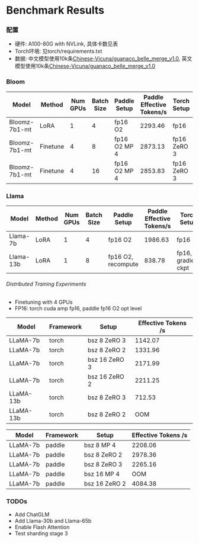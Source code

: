 # Benchmark Results

### 配置

- 硬件: A100-80G with NVLink, 具体卡数见表
- Torch环境: 见torch/requirements.txt
- 数据: 中文模型使用10k条[Chinese-Vicuna/guanaco_belle_merge_v1.0](https://huggingface.co/datasets/Chinese-Vicuna/guanaco_belle_merge_v1.0), 英文模型使用10k条[Chinese-Vicuna/guanaco_belle_merge_v1.0](https://huggingface.co/datasets/Chinese-Vicuna/guanaco_belle_merge_v1.0)

### Bloom

| Model         | Method   | Num GPUs | Batch Size | Paddle Setup | Paddle Effective Tokens/s | Torch Setup | Torch Effective Tokens/s | Speedup |
|---------------|----------|----------|------------|--------------|---------------------------|-------------|--------------------------|---------|
| Bloomz-7b1-mt | LoRA     | 1        | 4          | fp16 O2      | 2293.46                   | fp16        | 1736.92                  | +32%    |
| Bloomz-7b1-mt | Finetune | 4        | 8          | fp16 O2 MP 4 | 2873.13                   | fp16 ZeRO 3 | 1634.58                  | +76%    |
| Bloomz-7b1-mt | Finetune | 4        | 16         | fp16 O2 MP 4 | 2853.83                   | fp16 ZeRO 3 | 2694.64                  | +6%     |


### Llama

| Model     | Method   | Num GPUs | Batch Size  | Paddle Setup | Paddle Effective Tokens/s | Torch Setup | Torch Effective Tokens/s | Speedup |
|-----------|----------|----------|-------------|--------------|---------------------------|-------------|--------------------------|---------|
| Llama-7b  | LoRA     | 1        | 4           | fp16 O2      |  1986.63                 | fp16        | 1589.27                  |  +25%  |
| Llama-13b | LoRA     | 1        | 8           | fp16 O2, recompute |  838.78             | fp16, gradient ckpt    |    674.51 | +24%   |

###### Distributed Training Experiments

- Finetuning with 4 GPUs
- FP16: torch cuda amp fp16, paddle fp16 O2 opt level

| Model     | Framework | Setup         | Effective Tokens /s  |
|-----------|-----------|---------------|----------------------|
| LLaMA-7b  | torch     | bsz 8 ZeRO 3  | 1142.07              |
| LLaMA-7b  | torch     | bsz 8 ZeRO 2  | 1331.96              |
| LLaMA-7b  | torch     | bsz 16 ZeRO 3 | 2171.99              |
| LLaMA-7b  | torch     | bsz 16 ZeRO 2 | 2211.25              |
| LLaMA-13b | torch     | bsz 8 ZeRO 3  | 712.53               |
| LLaMA-13b | torch     | bsz 8 ZeRO 2  | OOM                  |

| Model     | Framework  | Setup         | Effective Tokens /s  |
|-----------|------------|---------------|----------------------|
| LLaMA-7b  | paddle     | bsz 8 MP 4  | 2208.06              |
| LLaMA-7b  | paddle     | bsz 8 ZeRO 2  | 2978.36              |
| LLaMA-7b  | paddle     | bsz 8 ZeRO 3  | 2265.16              |
| LLaMA-7b  | paddle     | bsz 16 MP 4  | OOM              |
| LLaMA-7b  | paddle     | bsz 16 ZeRO 2  | 4084.38              |

### TODOs

- Add ChatGLM
- Add Llama-30b and Llama-65b
- Enable Flash Attention
- Test sharding stage 3